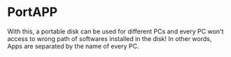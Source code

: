 # PortAPP
With this, a portable disk can be used for different PCs and every PC won't access to wrong path of softwares installed in the disk! In other words, Apps are separated by the name of every PC.
